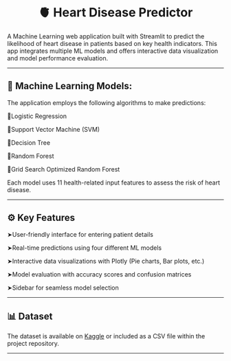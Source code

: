 <h1 align="center"><strong>🫀 Heart Disease Predictor</strong></h1>



A Machine Learning web application built with Streamlit to predict the likelihood of heart disease in patients based on key health indicators. This app integrates multiple ML models and offers interactive data visualization and model performance evaluation.

---

## 🧠 Machine Learning Models:

The application employs the following algorithms to make predictions:

🔹Logistic Regression

🔹Support Vector Machine (SVM)

🔹Decision Tree

🔹Random Forest

🔹Grid Search Optimized Random Forest

Each model uses 11 health-related input features to assess the risk of heart disease.

---

## ⚙ Key Features

➤User-friendly interface for entering patient details

➤Real-time predictions using four different ML models

➤Interactive data visualizations with Plotly (Pie charts, Bar plots, etc.)

➤Model evaluation with accuracy scores and confusion matrices

➤Sidebar for seamless model selection

---

## 📊 Dataset

The dataset is available on [Kaggle](https://www.kaggle.com/datasets/fedesoriano/heart-failure-prediction/data)  or included as a CSV file within the project repository.

---
